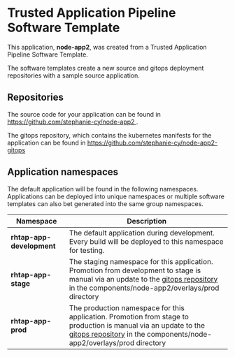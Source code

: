# Trusted Application Pipeline Software Template

This application, **node-app2**, was created from a Trusted Application Pipeline Software Template.

The software templates create a new source and gitops deployment repositories with a sample source application. 

## Repositories

The source code for your application can be found in [https://github.com/stephanie-cy/node-app2 ](https://github.com/stephanie-cy/node-app2 ).
 
The gitops repository, which contains the kubernetes manifests for the application can be found in 
[https://github.com/stephanie-cy/node-app2-gitops ](https://github.com/stephanie-cy/node-app2-gitops ) 

## Application namespaces 

The default application will be found in the following namespaces. Applications can be deployed into unique namespaces or multiple software templates can also bet generated into the same group namespaces.  

|  Namespace   |  Description   |  
| -------- | -------- |   
| **rhtap-app-development** | The default application during development. Every build will be deployed to this namespace for testing. | 
| **rhtap-app-stage** | The staging namespace for this application. Promotion from development to stage is manual via an update to the [gitops repository](https://github.com/stephanie-cy/node-app2-gitops ) in the components/node-app2/overlays/prod directory |  
| **rhtap-app-prod** | The production namespace for this application. Promotion from stage to production is manual via an update to the [gitops repository](https://github.com/stephanie-cy/node-app2-gitops ) in the components/node-app2/overlays/prod directory | 